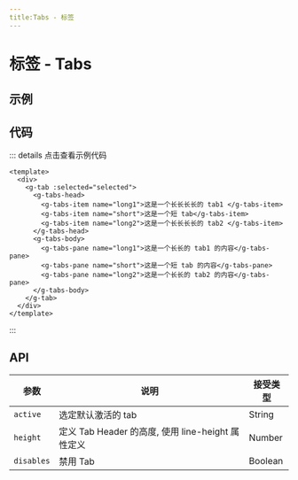 ```yaml
---
title:Tabs - 标签
---
```

# 标签 - Tabs

## 示例

<ClientOnly>
  <tabs-demos></tabs-demos>
</ClientOnly>

## 代码

::: details 点击查看示例代码
```vue
<template>
  <div>
    <g-tab :selected="selected">
      <g-tabs-head>
        <g-tabs-item name="long1">这是一个长长长长的 tab1 </g-tabs-item>
        <g-tabs-item name="short">这是一个短 tab</g-tabs-item>
        <g-tabs-item name="long2">这是一个长长长长的 tab2 </g-tabs-item>
      </g-tabs-head>
      <g-tabs-body>
        <g-tabs-pane name="long1">这是一个长长的 tab1 的内容</g-tabs-pane>
        <g-tabs-pane name="short">这是一个短 tab 的内容</g-tabs-pane>
        <g-tabs-pane name="long2">这是一个长长的 tab2 的内容</g-tabs-pane>
      </g-tabs-body>
    </g-tab>
  </div>
</template>
```
:::

## API

| 参数                          | 说明                                                           | 接受类型           |
| ----------------------------- | -------------------------------------------------------------- | ------------------ |
| `active`                      | 选定默认激活的 tab                                             | String             | number |
| `height`                      | 定义 Tab Header 的高度, 使用 line-height 属性定义              | Number             |
| `disables`                    | 禁用 Tab      |Boolean